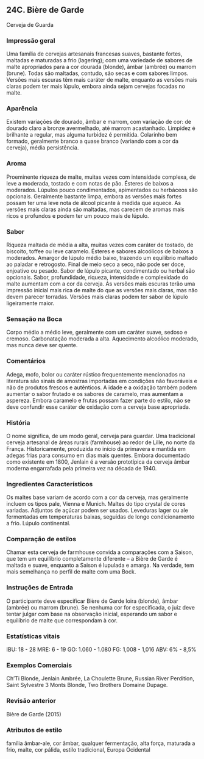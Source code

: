 ## 24C. Bière de Garde
Cerveja de Guarda

### Impressão geral

Uma família de cervejas artesanais francesas suaves, bastante fortes, maltadas e maturadas a frio (lagering); com uma variedade de sabores de malte apropriados para a cor dourada (blonde), âmbar (ambrée) ou marrom (brune). Todas são maltadas, contudo, são secas e com sabores limpos. Versões mais escuras têm mais caráter de malte, enquanto as versões mais claras podem ter mais lúpulo, embora ainda sejam cervejas focadas no malte.

### Aparência

Existem variações de dourado, âmbar e marrom, com variação de cor: de dourado claro a bronze avermelhado, até marrom acastanhado. Limpidez é brilhante a regular, mas alguma turbidez é permitida. Colarinho bem formado, geralmente branco a quase branco (variando com a cor da cerveja), média persistência.

### Aroma

Proeminente riqueza de malte, muitas vezes com intensidade complexa, de leve a moderada, tostado e com notas de pão. Ésteres de baixos a moderados. Lúpulos pouco condimentados, apimentados ou herbáceos são opcionais. Geralmente bastante limpa, embora as versões mais fortes possam ter uma leve nota de álcool picante à medida que aquece. As versões mais claras ainda são maltadas, mas carecem de aromas mais ricos e profundos e podem ter um pouco mais de lúpulo.

### Sabor

Riqueza maltada de média a alta, muitas vezes com caráter de tostado, de biscoito, toffee ou leve caramelo. Ésteres e sabores alcoólicos de baixos a moderados. Amargor de lúpulo médio baixo, trazendo um equilíbrio maltado ao paladar e retrogosto. Final de meio seco a seco, não pode ser doce, enjoativo ou pesado. Sabor de lúpulo picante, condimentado ou herbal são opcionais. Sabor, profundidade, riqueza, intensidade e complexidade do malte aumentam com a cor da cerveja. As versões mais escuras terão uma impressão inicial mais rica de malte do que as versões mais claras, mas não devem parecer torradas. Versões mais claras podem ter sabor de lúpulo ligeiramente maior.

### Sensação na Boca

Corpo médio a médio leve, geralmente com um caráter suave, sedoso e cremoso. Carbonatação moderada a alta. Aquecimento alcoólico moderado, mas nunca deve ser quente.

### Comentários

Adega, mofo, bolor ou caráter rústico frequentemente mencionados na literatura são sinais de amostras importadas em condições não favoráveis e não de produtos frescos e autênticos. A idade e a oxidação também podem aumentar o sabor frutado e os sabores de caramelo, mas aumentam a aspereza. Embora caramelo e frutas possam fazer parte do estilo, não se deve confundir esse caráter de oxidação com a cerveja base apropriada.

### História

O nome significa, de um modo geral, cerveja para guardar. Uma tradicional cerveja artesanal de áreas rurais (farmhouse) ao redor de Lille, no norte da França. Historicamente, produzida no início da primavera e mantida em adegas frias para consumo em dias mais quentes. Embora documentado como existente em 1800, Jenlain é a versão prototípica da cerveja âmbar moderna engarrafada pela primeira vez na década de 1940.

### Ingredientes Característicos

Os maltes base variam de acordo com a cor da cerveja, mas geralmente incluem os tipos pale, Vienna e Munich. Maltes do tipo crystal de cores variadas. Adjuntos de açúcar podem ser usados. Leveduras lager ou ale fermentadas em temperaturas baixas, seguidas de longo condicionamento a frio. Lúpulo continental.

### Comparação de estilos

Chamar esta cerveja de farmhouse convida a comparações com a Saison, que tem um equilíbrio completamente diferente – a Bière de Garde é maltada e suave, enquanto a Saison é lupulada e amarga. Na verdade, tem mais semelhança no perfil de malte com uma Bock.

### Instruções de Entrada

O participante deve especificar Bière de Garde loira (blonde), âmbar (ambrée) ou marrom (brune). Se nenhuma cor for especificada, o juiz deve tentar julgar com base na observação inicial, esperando um sabor e equilíbrio de malte que correspondam à cor.

### Estatísticas vitais

IBU: 18 - 28
MRE: 6 - 19
GO: 1.060 - 1.080
FG: 1,008 - 1,016
ABV: 6% - 8,5%

### Exemplos Comerciais

Ch’Ti Blonde, Jenlain Ambrée, La Choulette Brune, Russian River Perdition, Saint Sylvestre 3 Monts Blonde, Two Brothers Domaine Dupage.

### Revisão anterior

Bière de Garde (2015)

### Atributos de estilo

família âmbar-ale, cor âmbar, qualquer fermentação, alta força, maturada a frio, malte, cor pálida, estilo tradicional, Europa Ocidental
